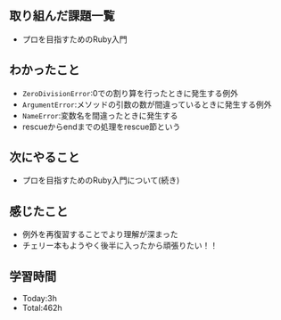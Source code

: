 ## 取り組んだ課題一覧
- プロを目指すためのRuby入門

## わかったこと
- `ZeroDivisionError`:0での割り算を行ったときに発生する例外
- `ArgumentError`:メソッドの引数の数が間違っているときに発生する例外
- `NameError`:変数名を間違ったときに発生する
- rescueからendまでの処理をrescue節という
  
## 次にやること
- プロを目指すためのRuby入門について(続き)
  
## 感じたこと
- 例外を再復習することでより理解が深まった
- チェリー本もようやく後半に入ったから頑張りたい！！
  
## 学習時間
- Today:3h
- Total:462h
 

